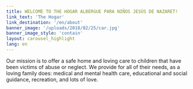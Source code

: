 ```yaml
---
title: WELCOME TO THE HOGAR ALBERGUE PARA NIÑOS JESÚS DE NAZARET!
link_text: 'The Hogar'
link_destination: '/en/about'
banner_image: '/uploads/2018/02/25/car.jpg'
banner_image_style: 'contain'
layout: carousel_highlight
lang: en
---
```

Our mission is to offer a safe home and loving care to children that have been victims of abuse or neglect. We provide for all of their needs, as a loving family does: medical and mental health care, educational and social guidance, recreation, and lots of love.
